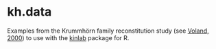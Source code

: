 # kh.data
Examples from the Krummhörn family reconstitution study (see [Voland, 2000](http://www.researchgate.net/profile/Eckart_Voland/publication/255608852_Contributions_of_family_reconstitution_studies_to_evolutionary_reproductive_ecology/links/543283bf0cf22395f29c18de.pdf)) to use with the [kinlab](https://github.com/johow/kinlab) package for R. 

